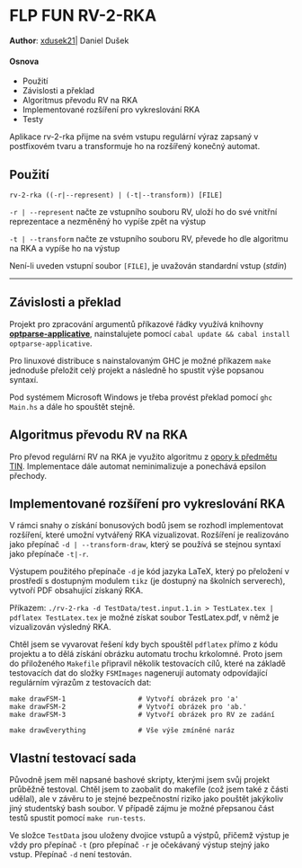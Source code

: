 # FLP FUN RV-2-RKA 
**Author**: [xdusek21](mailto:xdusek21@stud.fit.vutbr.cz)| Daniel Dušek 

#### **Osnova**
* Použití
* Závislosti a překlad 
* Algoritmus převodu RV na RKA 
* Implementované rozšíření pro vykreslování RKA 
* Testy

Aplikace rv-2-rka přijme na svém vstupu regulární výraz zapsaný v postfixovém tvaru a transformuje ho na rozšířený konečný automat. 

## Použití
`rv-2-rka ((-r|--represent) | (-t|--transform)) [FILE]`

`-r | --represent` načte ze vstupního souboru RV, uloží ho do své vnitřní reprezentace a nezměněný ho vypíše zpět na výstup

`-t | --transform` načte ze vstupního souboru RV, převede ho dle algoritmu na RKA a vypíše ho na výstup

Není-li uveden vstupní soubor `[FILE]`, je uvažován standardní vstup (_stdin_)
___
## Závislosti a překlad 
Projekt pro zpracování argumentů příkazové řádky využívá knihovny **[optparse-applicative](https://github.com/pcapriotti/optparse-applicative)**, nainstalujete pomocí `cabal update && cabal install optparse-applicative`.

Pro linuxové distribuce s nainstalovaným GHC je možné příkazem `make` jednoduše přeložit celý projekt a následně ho spustit výše popsanou syntaxí. 

Pod systémem Microsoft Windows je třeba provést překlad pomocí `ghc Main.hs` a dále ho spouštět stejně.

## Algoritmus převodu RV na RKA

Pro převod regulární RV na RKA je využito algoritmu z [opory k předmětu TIN](http://www.fit.vutbr.cz/study/courses/TIN/public/Texty/oporaTIN.pdf). Implementace dále automat neminimalizuje a ponechává epsilon přechody.

## Implementované rozšíření pro vykreslování RKA

V rámci snahy o získání bonusových bodů jsem se rozhodl implementovat rozšíření, které umožní vytvářený RKA vizualizovat. Rozšíření je realizováno jako přepínač `-d | --transform-draw`, který se používá se stejnou syntaxí jako přepínače `-t|-r`.

Výstupem použitého přepínače `-d` je kód jazyka LaTeX, který po přeložení v prostředí s dostupným modulem `tikz` (je dostupný na školních serverech), vytvoří PDF obsahující získaný RKA. 

Příkazem:
 `./rv-2-rka -d TestData/test.input.1.in > TestLatex.tex | pdflatex TestLatex.tex` 
 je možné získat soubor TestLatex.pdf, v němž je vizualizován výsledný RKA.

Chtěl jsem se vyvarovat řešení kdy bych spouštěl `pdflatex` přímo z kódu projektu a to dělá získání obrázku automatu trochu krkolomné. Proto jsem do přiloženého `Makefile` připravil několik testovacích cílů, které na základě testovacích dat do složky `FSMImages` nagenerují automaty odpovídající regulárním výrazům z testovacích dat:

```
make drawFSM-1  				# Vytvoří obrázek pro 'a'
make drawFSM-2					# Vytvoří obrázek pro 'ab.'
make drawFSM-3					# Vytvoří obrázek pro RV ze zadání

make drawEverything				# Vše výše zmíněné naráz
```

## Vlastní testovací sada

Původně jsem měl napsané bashové skripty, kterými jsem svůj projekt průběžně testoval. Chtěl jsem to zaobalit do makefile (což jsem také z části udělal), ale v závěru to je stejné bezpečnostní riziko jako pouštět jakýkoliv jiný studentský bash soubor. V případě zájmu je možné přepsanou část testů spustit pomocí `make run-tests`.

Ve složce `TestData` jsou uloženy dvojice vstupů a výstpů, přičemž výstup je vždy pro přepínač `-t` (pro přepínač `-r` je očekávaný výstup stejný jako vstup. Přepínač `-d` není testován.
